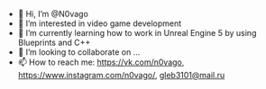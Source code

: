 - 👋 Hi, I’m @N0vago
- 👀 I’m interested in video game development
- 🌱 I’m currently learning how to work in Unreal Engine 5 by using Blueprints and C++
- 💞️ I’m looking to collaborate on ...
- 📫 How to reach me: https://vk.com/n0vago, https://www.instagram.com/n0vago/, gleb3101@mail.ru

<!---
N0vago/N0vago is a ✨ special ✨ repository because its `README.md` (this file) appears on your GitHub profile.
You can click the Preview link to take a look at your changes.
--->

